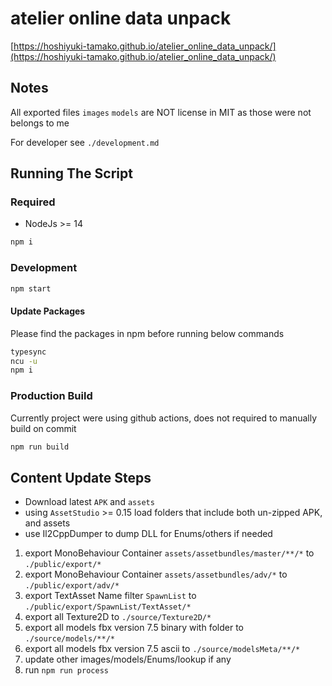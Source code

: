 # atelier online data unpack

[https://hoshiyuki-tamako.github.io/atelier_online_data_unpack/](https://hoshiyuki-tamako.github.io/atelier_online_data_unpack/)

## Notes

All exported files `images` `models` are NOT license in MIT as those were not belongs to me

For developer see `./development.md`

## Running The Script

### Required

- NodeJs >= 14

```bash
npm i
```

### Development

```bash
npm start
```

#### Update Packages

Please find the packages in npm before running below commands

```bash
typesync
ncu -u
npm i
```

### Production Build

Currently project were using github actions, does not required to manually build on commit

```bash
npm run build
```

## Content Update Steps

- Download latest `APK` and `assets`
- using `AssetStudio` >= 0.15 load folders that include both un-zipped APK, and assets
- use Il2CppDumper to dump DLL for Enums/others if needed

1. export MonoBehaviour Container `assets/assetbundles/master/**/*` to `./public/export/*`
2. export MonoBehaviour Container `assets/assetbundles/adv/*` to `./public/export/adv/*`
3. export TextAsset Name filter `SpawnList` to `./public/export/SpawnList/TextAsset/*`
4. export all Texture2D to `./source/Texture2D/*`
5. export all models fbx version 7.5 binary with folder to `./source/models/**/*`
6. export all models fbx version 7.5 ascii to `./source/modelsMeta/**/*`
7. update other images/models/Enums/lookup if any
8. run `npm run process`
